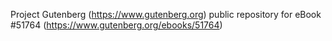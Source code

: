 Project Gutenberg (https://www.gutenberg.org) public repository for
eBook #51764 (https://www.gutenberg.org/ebooks/51764)

